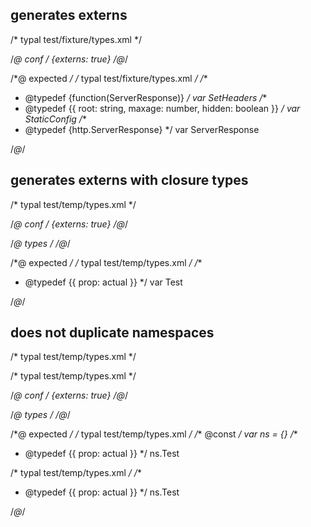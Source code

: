 ## generates externs
/* typal test/fixture/types.xml */


/*@ conf */
{externs: true}
/*@*/

/*@ expected */
/* typal test/fixture/types.xml */
/**
 * @typedef {function(ServerResponse)}
 */
var SetHeaders
/**
 * @typedef {{ root: string, maxage: number, hidden: boolean }}
 */
var StaticConfig
/**
 * @typedef {http.ServerResponse}
 */
var ServerResponse

/*@*/

## generates externs with closure types
/* typal test/temp/types.xml */


/*@ conf */
{externs: true}
/*@*/

/*@ types */
<types>
  <type name="Test">
    <prop type="error" closure="actual" name="prop"></prop>
  </type>
</types>
/*@*/


/*@ expected */
/* typal test/temp/types.xml */
/**
 * @typedef {{ prop: actual }}
 */
var Test

/*@*/

## does not duplicate namespaces
/* typal test/temp/types.xml */

/* typal test/temp/types.xml */


/*@ conf */
{externs: true}
/*@*/

/*@ types */
<types namespace="ns">
  <type name="Test">
    <prop type="error" closure="actual" name="prop"></prop>
  </type>
</types>
/*@*/


/*@ expected */
/* typal test/temp/types.xml */
/** @const */
var ns = {}
/**
 * @typedef {{ prop: actual }}
 */
ns.Test

/* typal test/temp/types.xml */
/**
 * @typedef {{ prop: actual }}
 */
ns.Test

/*@*/